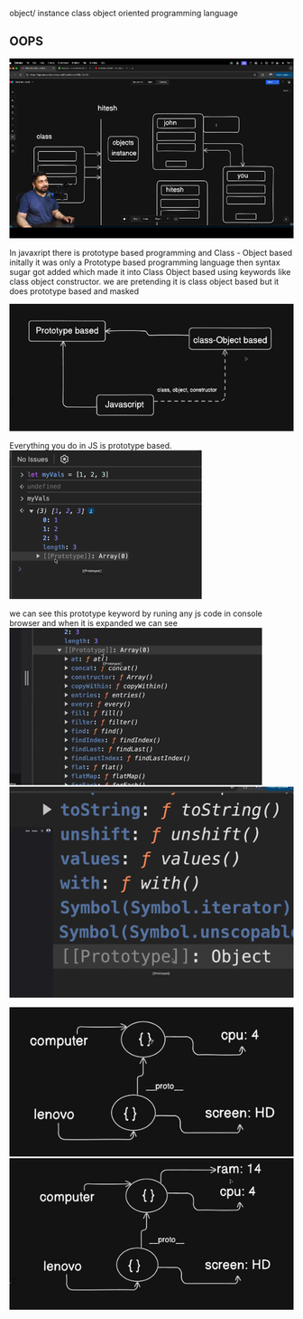 object/ instance 
class
object oriented programming language 

## OOPS
![alt text](image.png)

In javaxript there is prototype based programming and Class - Object based
initally it was only a Prototype based programming language then syntax sugar got added which made it into Class Object based using keywords like class object constructor.
we are pretending it is class object based but it does prototype based and masked 

![alt text](image-1.png)

Everything you do in JS is prototype based.
![alt text](image-2.png)

we can see this prototype keyword by runing any js code in console browser and when it is expanded we can see
![1](image-3.png)
![alt text](image-4.png)

![alt text](image-5.png)
![alt text](image-6.png)
